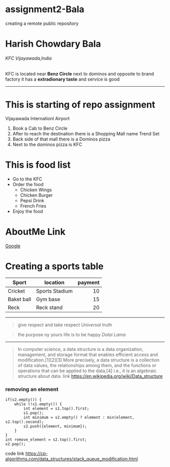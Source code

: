 # assignment2-Bala
creating a remote public  repository

# Harish Chowdary Bala
###### KFC Vijayawada,India
KFC is located near **Benz Circle** next to dominos and opposite to brand factory it has a **extradionary taste** and service is good

---

# This is starting of repo assignment 
Vijayawada Internationl Airport
1. Book a Cab to Benz Circle
2. After to reach the destination there is a Shopping Mall name Trend Set
3. Back side of that mall there is a Dominos pizza
4. Next to the dominos pizza is KFC

# This is food list
* Go to the KFC
* Order the food 
    * Chicken Wings
    * Chicken Burger
    * Pepsi Drink   
    * French Fries
* Enjoy the food

# AboutMe Link
[Google](https://github.com/Harish6600/assignment2-Bala/blob/main/README.md)

# Creating a sports table
| Sport | location | payment |
| --- | --- | ---: |
| Cricket | Sports Stadium | 10 |
| Baket ball | Gym base | 15 |
| Reck | Reck stand | 20 |

---

> give respect and take respect
 *Universal truth*

> the purpose oy yours life is to be happy
 *Dalai Lama*

 ---

 > In computer science, a data structure is a data organization, management, and storage format that enables efficient access and modification.[1][2][3] More precisely, a data structure is a collection of data values, the relationships among them, and the functions or operations that can be applied to the data,[4] i.e., it is an algebraic structure about data.
link <https://en.wikipedia.org/wiki/Data_structure>

### removing an element

```
if(s2.empty()) {
    while (!s1.empty()) {
        int element = s1.top().first;
        s1.pop();
        int minimum = s2.empty() ? element : min(element, s2.top().second);
        s2.push({element, minimum});
    }
}
int remove_element = s2.top().first;
s2.pop();
```

code link <https://cp-algorithms.com/data_structures/stack_queue_modification.html>



